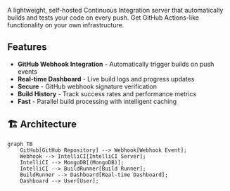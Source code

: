 A lightweight, self-hosted Continuous Integration server that automatically builds and tests your code on every push. Get GitHub Actions-like functionality on your own infrastructure.

## Features

- **GitHub Webhook Integration** - Automatically trigger builds on push events
- **Real-time Dashboard** - Live build logs and progress updates
- **Secure** - GitHub webhook signature verification
- **Build History** - Track success rates and performance metrics
- **Fast** - Parallel build processing with intelligent caching

## 🏗️ Architecture

```mermaid
graph TB
    GitHub[GitHub Repository] --> Webhook[Webhook Event];
    Webhook --> IntelliCI[IntelliCI Server];
    IntelliCI --> MongoDB[(MongoDB)];
    IntelliCI --> BuildRunner[Build Runner];
    BuildRunner --> Dashboard[Real-time Dashboard];
    Dashboard --> User[User];
